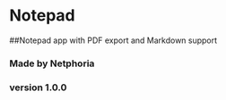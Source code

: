 # Notepad
##Notepad app with PDF export and Markdown support
### Made by Netphoria
### version 1.0.0
